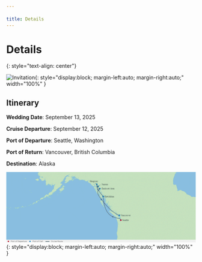 ```yaml
---

title: Details
---
```

# Details
{: style="text-align: center"}

![Invitation](https://github.com/jsurya/cheung-surya/blob/main/img/celebrityedge-inv.png?raw=true){: style="display:block; margin-left:auto; margin-right:auto;" width="100%" }

## Itinerary

**Wedding Date**: September 13, 2025

**Cruise Departure**: September 12, 2025

**Port of Departure**: Seattle, Washington

**Port of Return**: Vancouver, British Columbia

**Destination**: Alaska


![Itinerary](https://github.com/jsurya/cheung-surya/blob/main/img/celebrityedge-map.png?raw=true){: style="display:block; margin-left:auto; margin-right:auto;" width="100%" }

